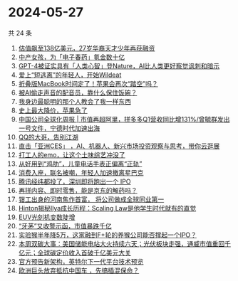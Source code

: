 # 2024-05-27

共 24 条

<!-- BEGIN 36KR -->
<!-- 最后更新时间 2024-05-27 05:01:12 +0800 -->
1. [估值飙至138亿美元，27岁华裔天才少年再获融资](https://36kr.com/p/2791324403516547)
1. [中产女孩，为「电子春药」氪金数十亿](https://36kr.com/p/2792064163546240)
1. [GPT-4被证实具有「人类心智」登Nature，AI比人类更好察觉讽刺和暗示](https://36kr.com/p/2792269552305030)
1. [爱上“短逃离”的年轻人，开始Wildeat](https://36kr.com/p/2792449168868481)
1. [折叠版MacBook时间定了！苹果会再次“踏空”吗？](https://36kr.com/p/2791173995420037)
1. [被AI偷走声音的配音员，靠什么保住饭碗？](https://36kr.com/p/2791966440981376)
1. [我身边最聪明的那个人教会了我一样东西](https://36kr.com/p/2789216099910531)
1. [史上最大降价，苹果急了](https://36kr.com/p/2791116711297921)
1. [中国公司全球化周报 | 市值再超阿里，拼多多Q1营收同比增131%/​曾毓群发出一号文件，宁德时代加速出海](https://36kr.com/p/2791177388147585)
1. [QQ的大哥，告别江湖](https://36kr.com/p/2792091808340870)
1. [直击「亚洲CES」 ，AI、机器人、新兴市场投资观察与思考，带你云逛展](https://36kr.com/p/2791110492914563)
1. [打工人的emo，让这个土味综艺冲没了](https://36kr.com/p/2792067668903044)
1. [从好用到“鸡肋”，儿童电话手表正偏离“正轨”](https://36kr.com/p/2791408705897602)
1. [消费入座，联名被嘲，年轻人加速撤离星巴克](https://36kr.com/p/2791320280668544)
1. [腾讯经纬都投了，深圳即将跑出一个 IPO](https://36kr.com/p/2792158158570377)
1. [再拼内容、即时零售，能是京东的解药吗？](https://36kr.com/p/2790983281105285)
1. [钳工出身的河南焦作首富， 将公司做成全球同业第一](https://36kr.com/p/2792307562562436)
1. [Hinton揭秘Ilya成长历程：Scaling Law是他学生时代就有的直觉](https://36kr.com/p/2792336911467653)
1. [EUV光刻机变数陡增](https://36kr.com/p/2792240383444098)
1. [“牙茅”又收警示函，市值暴跌千亿](https://36kr.com/p/2790826616210304)
1. [实验猴半年降5万，这家融到F+轮的养猴公司能否撑起一个IPO？](https://36kr.com/p/2792157926294661)
1. [本周双碳大事：美国储能电站大火持续六天；光伏板块走强，通威市值重回千亿元；全球碳定价收入首破千亿美元大关](https://36kr.com/p/2792291455534212)
1. [官方预告新架构，英特尔下一代平台技术预览](https://36kr.com/p/2791158303310725)
1. [欧洲巨头放弃抵抗中国车 ，先搞插混保命？](https://36kr.com/p/2792052874347392)
<!-- END 36KR -->